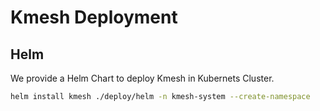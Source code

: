 # Kmesh Deployment

## Helm

We provide a Helm Chart to deploy Kmesh in Kubernets Cluster.

```bash
helm install kmesh ./deploy/helm -n kmesh-system --create-namespace
```